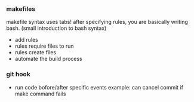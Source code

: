 ### makefiles

makefile syntax uses tabs! after specifying rules, you are basically writing bash.
(small introduction to bash syntax)

- add rules
- rules require files to run
- rules create files
- automate the build process


### git hook

- run code bofore/after specific events
example: can cancel commit if make command fails
